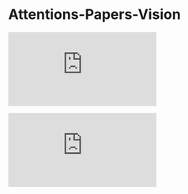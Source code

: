 # Attentions-Papers-Vision

![image](https://github.com/MenghaoGuo/Awesome-Vision-Attentions/blob/main/imgs/attention_cls_graph.pdf)

![image](https://github.com/MenghaoGuo/Awesome-Vision-Attentions/blob/main/imgs/attention_timeline.pdf)

